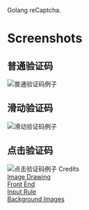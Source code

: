 Golang reCaptcha.

# Screenshots

## 普通验证码

![普通验证码例子](https://github.com/glitterlip/gowaybadbot/blob/f27ba08e687841b913229ef5260d8daa54e374d8/screenshots/input.gif "普通验证码例子")

## 滑动验证码

![滑动验证码例子](https://github.com/glitterlip/gowaybadbot/blob/f27ba08e687841b913229ef5260d8daa54e374d8/screenshots/slide.gif "例子")

## 点击验证码

![点击验证码例子](https://github.com/glitterlip/gowaybadbot/blob/f27ba08e687841b913229ef5260d8daa54e374d8/screenshots/click.gif "例子")
Credits  
[Image Drawing](https://github.com/fogleman/gg)  
[Front End](https://github.com/Hibear/verify)  
[Input Rule](https://learnku.com/articles/44827)  
[Background Images](https://pixabay.com/)  